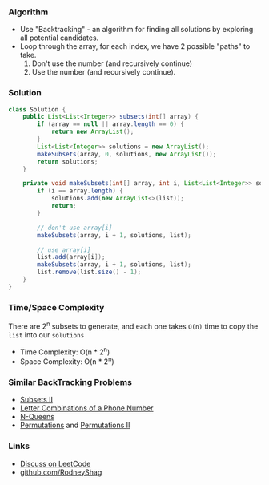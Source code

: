 ### Algorithm

- Use "Backtracking" - an algorithm for finding all solutions by exploring all potential candidates.
- Loop through the array, for each index, we have 2 possible "paths" to take.
  1. Don't use the number (and recursively continue)
  1. Use the number (and recursively continue).

### Solution

```java
class Solution {
    public List<List<Integer>> subsets(int[] array) {
        if (array == null || array.length == 0) {
            return new ArrayList();
        }
        List<List<Integer>> solutions = new ArrayList();
        makeSubsets(array, 0, solutions, new ArrayList());
        return solutions;
    }

    private void makeSubsets(int[] array, int i, List<List<Integer>> solutions, List<Integer> list) {
        if (i == array.length) {
            solutions.add(new ArrayList<>(list));
            return;
        }

        // don't use array[i]
        makeSubsets(array, i + 1, solutions, list);

        // use array[i]
        list.add(array[i]);
        makeSubsets(array, i + 1, solutions, list);
        list.remove(list.size() - 1);
    }
}
```

### Time/Space Complexity

There are 2<sup>n</sup> subsets to generate, and each one takes `O(n)` time to copy the `list` into our `solutions`

-  Time Complexity: O(n * 2<sup>n</sup>)
- Space Complexity: O(n * 2<sup>n</sup>)

### Similar BackTracking Problems

- [Subsets II](https://leetcode.com/problems/subsets-ii)
- [Letter Combinations of a Phone Number](https://leetcode.com/problems/letter-combinations-of-a-phone-number)
- [N-Queens](https://leetcode.com/problems/n-queens)
- [Permutations](https://leetcode.com/problems/permutations) and [Permutations II](https://leetcode.com/problems/permutations-ii)

### Links

- [Discuss on LeetCode](https://leetcode.com/problems/subsets/discuss/313500)
- [github.com/RodneyShag](https://github.com/RodneyShag)
